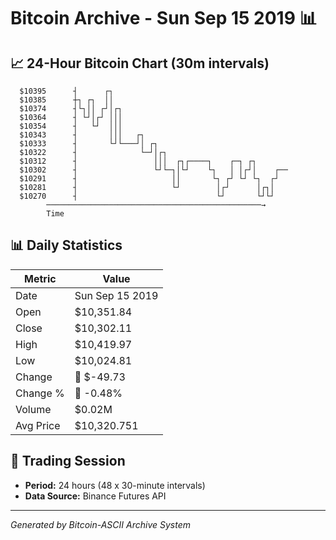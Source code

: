 # Bitcoin Archive - Sun Sep 15 2019 📊

## 📈 24-Hour Bitcoin Chart (30m intervals)

```
  $10395      ┤      ┌┐                                        
  $10385      ┼┐ ┌┐  ││                                        
  $10374      ┤└┐││ ┌┘│┌┐                                      
  $10364      ┤ └┘│┌┘ │││                                      
  $10354      ┤   └┘  │││                                      
  $10343      ┤       │││   ┌┐                                 
  $10333      ┤       └┘└───┘│ ┌┐                              
  $10322      ┤              └─┘│┌┐                            
  $10312      ┤                 │││  ┌┐┌────┐    ┌─┐ ┌┐        
  $10302      ┤                 └┘└─┐│└┘    └┐   │ │┌┘│    ┌── 
  $10291      ┤                     ││       └┐ ┌┘ └┘ └┐  ┌┘   
  $10281      ┤                     └┘        │┌┘      │┌┐│    
  $10270      ┤                               └┘       └┘└┘    
        ────────────────────────────────────────────────→
        Time
```

## 📊 Daily Statistics

| Metric | Value |
|--------|-------|
| Date | Sun Sep 15 2019 |
| Open | $10,351.84 |
| Close | $10,302.11 |
| High | $10,419.97 |
| Low | $10,024.81 |
| Change | 🔴 $-49.73 |
| Change % | 🔴 -0.48% |
| Volume | $0.02M |
| Avg Price | $10,320.751 |

## 📅 Trading Session

- **Period:** 24 hours (48 x 30-minute intervals)
- **Data Source:** Binance Futures API

---
*Generated by Bitcoin-ASCII Archive System*

